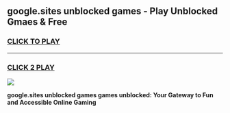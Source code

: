 
## google.sites unblocked games - Play Unblocked Gmaes & Free
<h3>
<a href="https://news.freeplayer.one?title=google.sites_unblocked_games&ref=23F">CLICK TO PLAY</a></h3>
<hr>

<h3>
<a href="https://news.freeplayer.one?title=google.sites_unblocked_games&ref=23F">CLICK 2 PLAY</a>
  
</h3>

<a href="https://news.freeplayer.one?title=google.sites_unblocked_games&ref=23F/"><img src="https://clearcache.store/games.png"></a>


**google.sites unblocked games games unblocked: Your Gateway to Fun and Accessible Online Gaming**
